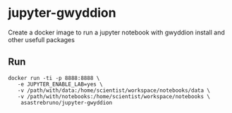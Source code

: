 # jupyter-gwyddion
Create a docker image to run a jupyter notebook with gwyddion install and other usefull packages

## Run
```
docker run -ti -p 8888:8888 \
   -e JUPYTER_ENABLE_LAB=yes \
   -v /path/with/data:/home/scientist/workspace/notebooks/data \
   -v /path/with/notebooks:/home/scientist/workspace/notebooks \
    asastrebruno/jupyter-gwyddion
```